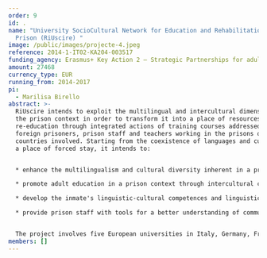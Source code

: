 ```yaml
---
order: 9
id: .
name: "University SocioCultural Network for Education and Rehabilitation in
  Prison (RiUscire) "
image: /public/images/projecte-4.jpeg
reference: 2014-1-IT02-KA204-003517
funding_agency: Erasmus+ Key Action 2 – Strategic Partnerships for adult education
amount: 27468
currency_type: EUR
running_from: 2014-2017
pi:
  - Marilisa Birello
abstract: >-
  RiUscire intends to exploit the multilingual and intercultural dimension of
  the prison context in order to transform it into a place of resources and
  re-education through integrated actions of training courses addressed to
  foreign prisoners, prison staff and teachers working in the prisons of the
  countries involved. Starting from the coexistence of languages and cultures in
  a place of forced stay, it intends to:


  * enhance the multilingualism and cultural diversity inherent in a prison context;

  * promote adult education in a prison context through intercultural communication;

  * develop the inmate's linguistic-cultural competences and linguistic-professional skills for social and work reintegration;

  * provide prison staff with tools for a better understanding of communication processes with foreign prisoners and teachers with a teaching methodology aimed at optimising the results of training courses aimed at the 'foreign prisoner' learner.


  The project involves five European universities in Italy, Germany, France, Spain and Portugal that are characterised by their commitment to language training and/or training in the prison context, as well as the Italian Higher Institute of Penitentiary Studies.
members: []
---
```

